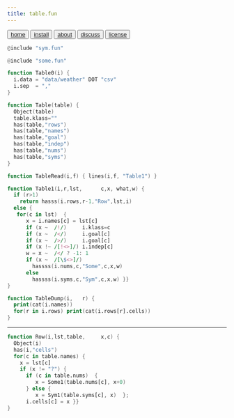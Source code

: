 ```yaml
---
title: table.fun
---
```


<button class="button button1"><a href="/simpleai/index>home">home</a></button>
<button class="button button2"><a href="/simpleai/INSTALL>install">install</a></button>
<button class="button button1"><a href="/simpleai/ABOUT>doc">about</a></button>
<button class="button button2"><a href="http://github.com/timm/simpleai/issues>discuss">discuss</a></button>
<button class="button button1"><a href="/simpleai/LICENSE">license</a></button>

```awk
@include "sym.fun"
```
```awk
@include "some.fun"
```

```awk
function Table0(i) {
  i.data = "data/weather" DOT "csv"
  i.sep  = ","
}
```

```awk
function Table(table) {
  Object(table)
  table.klass=""
  has(table,"rows")
  has(table,"names")
  has(table,"goal")
  has(table,"indep")
  has(table,"nums") 
  has(table,"syms") 
}
```

```awk
function TableRead(i,f) { lines(i,f, "Table1") }
```

```awk
function Table1(i,r,lst,      c,x, what,w) {
  if (r>1)  
    return hasss(i.rows,r-1,"Row",lst,i)
  else {
   for(c in lst)  {
      x = i.names[c] = lst[c]
      if (x ~  /!/)     i.klass=c
      if (x ~  /</)     i.goal[c]
      if (x ~  />/)     i.goal[c]
      if (x !~ /[!<>]/) i.indep[c]
      w = x ~  /</ ? -1: 1 
      if (x ~  /[\$<>]/)
        hassss(i.nums,c,"Some",c,x,w) 
      else
        hassss(i.syms,c,"Sym",c,x,w) }} 
}
```

```awk
function TableDump(i,   r) {
  print(cat(i.names))
  for(r in i.rows) print(cat(i.rows[r].cells)) 
}
```

_______________________________
```awk
function Row(i,lst,table,     x,c) {
  Object(i)
  has(i,"cells")
  for(c in table.names) {
    x = lst[c]
    if (x != "?") {
      if (c in table.nums)  {
         x = Some1(table.nums[c], x+0) 
      } else {
         x = Sym1(table.syms[c], x)  };
      i.cells[c] = x }}
}
```


